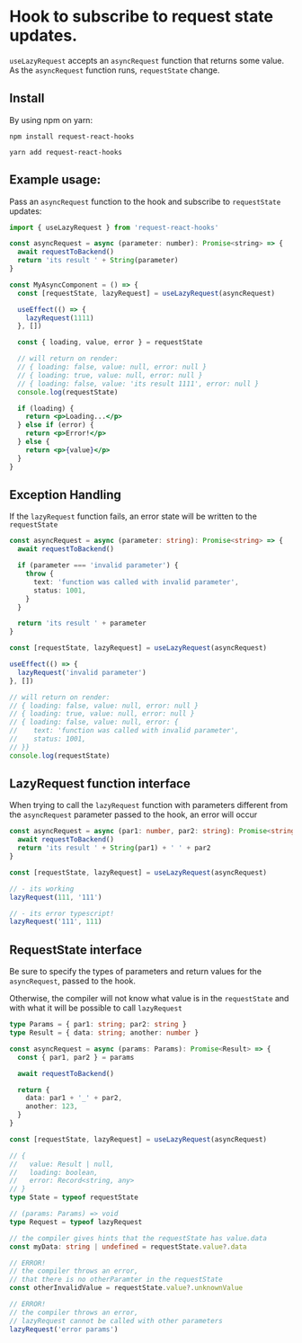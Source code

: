 # Hook to subscribe to request state updates.

`useLazyRequest` accepts an `asyncRequest` function that returns some value. As the `asyncRequest` function runs, `requestState` change.

## Install

By using npm on yarn:

```shell
npm install request-react-hooks
```

```shell
yarn add request-react-hooks
```

## Example usage:

Pass an `asyncRequest` function to the hook and subscribe to `requestState` updates:

```jsx
import { useLazyRequest } from 'request-react-hooks'

const asyncRequest = async (parameter: number): Promise<string> => {
  await requestToBackend()
  return 'its result ' + String(parameter)
}

const MyAsyncComponent = () => {
  const [requestState, lazyRequest] = useLazyRequest(asyncRequest)

  useEffect(() => {
    lazyRequest(1111)
  }, [])

  const { loading, value, error } = requestState

  // will return on render:
  // { loading: false, value: null, error: null }
  // { loading: true, value: null, error: null }
  // { loading: false, value: 'its result 1111', error: null }
  console.log(requestState)

  if (loading) {
    return <p>Loading...</p>
  } else if (error) {
    return <p>Error!</p>
  } else {
    return <p>{value}</p>
  }
}
```

## Exception Handling

If the `lazyRequest` function fails, an error state will be written to the `requestState`

```typescript
const asyncRequest = async (parameter: string): Promise<string> => {
  await requestToBackend()

  if (parameter === 'invalid parameter') {
    throw {
      text: 'function was called with invalid parameter',
      status: 1001,
    }
  }

  return 'its result ' + parameter
}

const [requestState, lazyRequest] = useLazyRequest(asyncRequest)

useEffect(() => {
  lazyRequest('invalid parameter')
}, [])

// will return on render:
// { loading: false, value: null, error: null }
// { loading: true, value: null, error: null }
// { loading: false, value: null, error: {
//    text: 'function was called with invalid parameter',
//    status: 1001,
// }}
console.log(requestState)
```

## LazyRequest function interface

When trying to call the `lazyRequest` function with parameters different from the `asyncRequest` parameter passed to the hook, an error will occur

```typescript
const asyncRequest = async (par1: number, par2: string): Promise<string> => {
  await requestToBackend()
  return 'its result ' + String(par1) + ' ' + par2
}

const [requestState, lazyRequest] = useLazyRequest(asyncRequest)

// - its working
lazyRequest(111, '111')

// - its error typescript!
lazyRequest('111', 111)
```

## RequestState interface

Be sure to specify the types of parameters and return values for the `asyncRequest`, passed to the hook.

Otherwise, the compiler will not know what value is in the `requestState` and with what it will be possible to call `lazyRequest`

```typescript
type Params = { par1: string; par2: string }
type Result = { data: string; another: number }

const asyncRequest = async (params: Params): Promise<Result> => {
  const { par1, par2 } = params

  await requestToBackend()

  return {
    data: par1 + '_' + par2,
    another: 123,
  }
}

const [requestState, lazyRequest] = useLazyRequest(asyncRequest)

// {
//   value: Result | null,
//   loading: boolean,
//   error: Record<string, any>
// }
type State = typeof requestState

// (params: Params) => void
type Request = typeof lazyRequest

// the compiler gives hints that the requestState has value.data
const myData: string | undefined = requestState.value?.data

// ERROR!
// the compiler throws an error,
// that there is no otherParamter in the requestState
const otherInvalidValue = requestState.value?.unknownValue

// ERROR!
// the compiler throws an error,
// lazyRequest cannot be called with other parameters
lazyRequest('error params')
```
